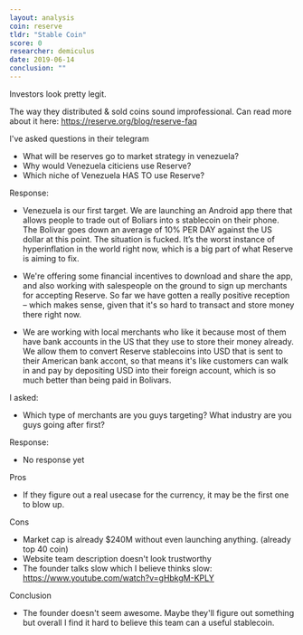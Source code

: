```yaml
---
layout: analysis
coin: reserve
tldr: "Stable Coin"
score: 0
researcher: demiculus
date: 2019-06-14
conclusion: ""
---
```


Investors look pretty legit.

The way they distributed & sold coins sound improfessional. Can read more about it here: https://reserve.org/blog/reserve-faq

I've asked questions in their telegram

- What will be reserves go to market strategy in venezuela? 
- Why would Venezuela citiciens use Reserve? 
- Which niche of Venezuela HAS TO use Reserve?

Response:

- Venezuela is our first target. We are launching an Android app there that allows people to trade out of Boliars into s stablecoin on their phone. The Bolivar goes down an average of 10% PER DAY against the US dollar at this point. The situation is fucked. It’s the worst instance of hyperinflation in the world right now, which is a big part of what Reserve is aiming to fix.

- We're offering some financial incentives to download and share the app, and also working with salespeople on the ground to sign up merchants for accepting Reserve. So far we have gotten a really positive reception – which makes sense, given that it's so hard to transact and store money there right now.

- We are working with local merchants who like it because most of them have bank accounts in the US that they use to store their money already. We allow them to convert Reserve stablecoins into USD that is sent to their American bank accont, so that means it's like customers can walk in and pay by depositing USD into their foreign account, which is so much better than being paid in Bolivars.

I asked:

- Which type of merchants are you guys targeting? What industry are you guys going after first?

Response: 

 - No response yet


Pros

- If they figure out a real usecase for the currency, it may be the first one to blow up. 


Cons

- Market cap is already $240M without even launching anything. (already top 40 coin)
- Website team description doesn't look trustworthy
- The founder talks slow which I believe thinks slow: https://www.youtube.com/watch?v=gHbkgM-KPLY 

Conclusion 

- The founder doesn't seem awesome. Maybe they'll figure out something but overall I find it hard to believe this team can a useful stablecoin. 

